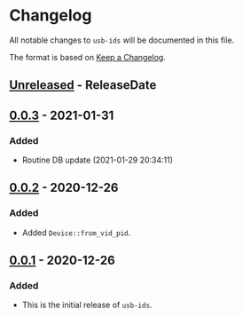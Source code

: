 # Changelog

All notable changes to `usb-ids` will be documented in this file.

The format is based on [Keep a Changelog](https://keepachangelog.com/en/1.0.0/).

<!-- @next-header@ -->

## [Unreleased] - ReleaseDate

## [0.0.3] - 2021-01-31

### Added

* Routine DB update (2021-01-29 20:34:11)

## [0.0.2] - 2020-12-26

### Added

* Added `Device::from_vid_pid`.

## [0.0.1] - 2020-12-26

### Added

* This is the initial release of `usb-ids`.

<!-- @next-url@ -->
[Unreleased]: https://github.com/woodruffw/kbs2/compare/v0.0.3...HEAD
[0.0.3]: https://github.com/woodruffw/kbs2/compare/v0.0.2...v0.0.3
[0.0.2]: https://github.com/woodruffw/kbs2/compare/v0.0.1...v0.0.2
[0.0.1]: https://github.com/woodruffw/kbs2/releases/tag/v0.0.1
